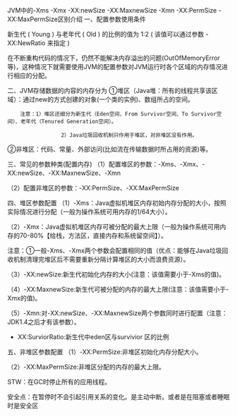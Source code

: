 



JVM中的-Xms -Xmx -XX:newSize -XX:MaxnewSize -Xmn -XX:PermSize -XX:MaxPermSize区别介绍
一、配置参数使用条件

新生代 ( Young ) 与老年代 ( Old ) 的比例的值为 1:2 ( 该值可以通过参数 -XX:NewRatio 来指定 )

 在不断重构代码的情况下，仍然不能解决内存溢出的问题(OutOfMemoryError等)，这种情况下就需要使用JVM的配置参数对JVM运行时各个区域的内存情况进行相应的分配。

二、JVM存储数据的内容的内存分为
   ①堆区（Java堆：所有的线程共享该区域）：通过new的方式创建的对象(一个类的实例)、数组所占的空间。

        注意：1）堆区还细分为新生代（Eden空间、From Survivor空间、To Survivor空间）、老年代（Tenured Generation空间）。
    
                     2）Java垃圾回收机制只作用于堆区，对非堆区没有作用。

   ②非堆区：代码、常量、外部访问(比如流在传输数据时所占用的资源)等。

三、常见的参数种类(配置内存)
（1）配置堆区的参数：-Xms、-Xmx、-XX:newSize、-XX:MaxnewSize、-Xmn

（2）配置非堆区的参数：-XX:PermSize、-XX:MaxPermSize

四、堆区参数配置
 （1）-Xms：Java虚拟机堆区内存初始内存分配的大小，按照实际情况进行分配（一般为操作系统可用内存的1/64大小）。

（2）-Xmx：Java虚拟机堆区内存可被分配的最大上限（一般为操作系统可用内存的70-80%【给栈，方法区，直接内存和系统留空间】）。

注意：①一般-Xms、-Xmx两个参数会配置相同的值（优点：能够在Java垃圾回收机制清理完堆区后不需要重新分隔计算堆区的大小而浪费资源）。

（3）-XX:newSize:新生代初始化内存的大小(注意：该值需要小于-Xms的值)。

（4）-XX:MaxnewSize:新生代可被分配的内存的最大上限(注意：该值需要小于-Xmx的值)。

（5）-Xmn:对-XX:newSize、-XX:MaxnewSize两个参数同时进行配置（注意：JDK1.4之后才有该参数）。

- XX:SurviorRatio:新生代中eden区与survivior 区的比例

五、非堆区参数配置
（1）-XX:PermSize:非堆区初始化内存分配大小。

（2）-XX:MaxPermSize:非堆区分配的内存的最大上限。

STW：在GC时停止所有的应用线程。

安全点：在暂停时不会引起引用关系的变化。是主动中断。或者是在阻塞或者睡眠时是安全区